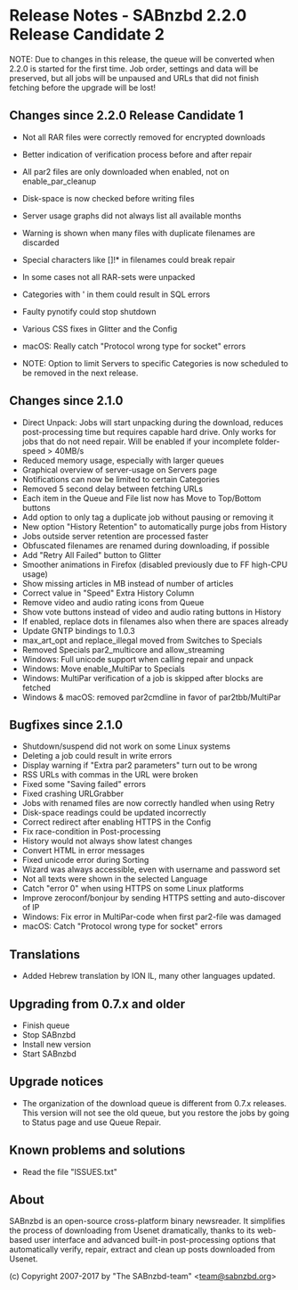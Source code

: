 Release Notes  -  SABnzbd 2.2.0 Release Candidate 2
=========================================================

NOTE: Due to changes in this release, the queue will be converted when 2.2.0
is started for the first time. Job order, settings and data will be
preserved, but all jobs will be unpaused and URLs that did not finish
fetching before the upgrade will be lost!

## Changes since 2.2.0 Release Candidate 1
- Not all RAR files were correctly removed for encrypted downloads
- Better indication of verification process before and after repair
- All par2 files are only downloaded when enabled, not on enable_par_cleanup
- Disk-space is now checked before writing files
- Server usage graphs did not always list all available months
- Warning is shown when many files with duplicate filenames are discarded
- Special characters like []!* in filenames could break repair
- In some cases not all RAR-sets were unpacked
- Categories with ' in them could result in SQL errors
- Faulty pynotify could stop shutdown
- Various CSS fixes in Glitter and the Config
- macOS: Really catch "Protocol wrong type for socket" errors

- NOTE: Option to limit Servers to specific Categories is now scheduled
  to be removed in the next release.

## Changes since 2.1.0
- Direct Unpack: Jobs will start unpacking during the download, reduces
  post-processing time but requires capable hard drive. Only works for jobs that
  do not need repair. Will be enabled if your incomplete folder-speed > 40MB/s
- Reduced memory usage, especially with larger queues
- Graphical overview of server-usage on Servers page
- Notifications can now be limited to certain Categories
- Removed 5 second delay between fetching URLs
- Each item in the Queue and File list now has Move to Top/Bottom buttons
- Add option to only tag a duplicate job without pausing or removing it
- New option "History Retention" to automatically purge jobs from History
- Jobs outside server retention are processed faster
- Obfuscated filenames are renamed during downloading, if possible
- Add "Retry All Failed" button to Glitter
- Smoother animations in Firefox (disabled previously due to FF high-CPU usage)
- Show missing articles in MB instead of number of articles
- Correct value in "Speed" Extra History Column
- Remove video and audio rating icons from Queue
- Show vote buttons instead of video and audio rating buttons in History
- If enabled, replace dots in filenames also when there are spaces already
- Update GNTP bindings to 1.0.3
- max_art_opt and replace_illegal moved from Switches to Specials
- Removed Specials par2_multicore and allow_streaming
- Windows: Full unicode support when calling repair and unpack
- Windows: Move enable_MultiPar to Specials
- Windows: MultiPar verification of a job is skipped after blocks are fetched
- Windows & macOS: removed par2cmdline in favor of par2tbb/MultiPar

## Bugfixes since 2.1.0
- Shutdown/suspend did not work on some Linux systems
- Deleting a job could result in write errors
- Display warning if "Extra par2 parameters" turn out to be wrong
- RSS URLs with commas in the URL were broken
- Fixed some "Saving failed" errors
- Fixed crashing URLGrabber
- Jobs with renamed files are now correctly handled when using Retry
- Disk-space readings could be updated incorrectly
- Correct redirect after enabling HTTPS in the Config
- Fix race-condition in Post-processing
- History would not always show latest changes
- Convert HTML in error messages
- Fixed unicode error during Sorting
- Wizard was always accessible, even with username and password set
- Not all texts were shown in the selected Language
- Catch "error 0" when using HTTPS on some Linux platforms
- Improve zeroconf/bonjour by sending HTTPS setting and auto-discover of IP
- Windows: Fix error in MultiPar-code when first par2-file was damaged
- macOS: Catch "Protocol wrong type for socket" errors

## Translations
- Added Hebrew translation by ION IL, many other languages updated.

## Upgrading from 0.7.x and older
- Finish queue
- Stop SABnzbd
- Install new version
- Start SABnzbd

## Upgrade notices
- The organization of the download queue is different from 0.7.x releases.
  This version will not see the old queue, but you restore the jobs by going
  to Status page and use Queue Repair.

## Known problems and solutions
- Read the file "ISSUES.txt"

## About
  SABnzbd is an open-source cross-platform binary newsreader.
  It simplifies the process of downloading from Usenet dramatically, thanks
  to its web-based user interface and advanced built-in post-processing options
  that automatically verify, repair, extract and clean up posts downloaded
  from Usenet.

  (c) Copyright 2007-2017 by "The SABnzbd-team" \<team@sabnzbd.org\>
